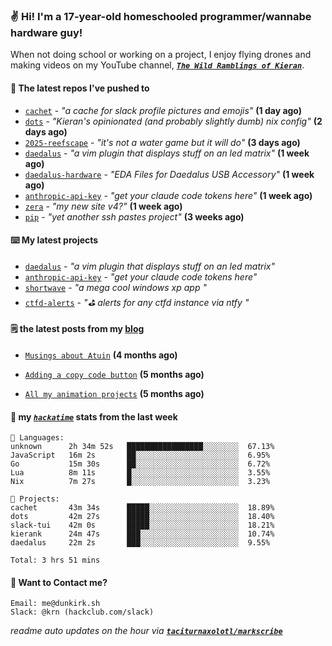 ### ✌️ Hi! I'm a 17-year-old homeschooled programmer/wannabe hardware guy!

When not doing school or working on a project, I enjoy flying drones and making videos on my YouTube channel, [**_`The Wild Ramblings of Kieran`_**](https://youtube.com/@kieran.rambles).

#### 👷 The latest repos I've pushed to

- [`cachet`](https://github.com/taciturnaxolotl/cachet) - _"a cache for slack profile pictures and emojis"_ **(1 day ago)**
- [`dots`](https://github.com/taciturnaxolotl/dots) - _"Kieran's opinionated (and probably slightly dumb) nix config"_ **(2 days ago)**
- [`2025-reefscape`](https://github.com/df1317/2025-reefscape) - _"it's not a water game but it will do"_ **(3 days ago)**
- [`daedalus`](https://github.com/taciturnaxolotl/daedalus) - _"a vim plugin that displays stuff on an led matrix"_ **(1 week ago)**
- [`daedalus-hardware`](https://github.com/geschmit/daedalus-hardware) - _"EDA Files for Daedalus USB Accessory"_ **(1 week ago)**
- [`anthropic-api-key`](https://github.com/taciturnaxolotl/anthropic-api-key) - _"get your claude code tokens here"_ **(1 week ago)**
- [`zera`](https://github.com/taciturnaxolotl/zera) - _"my new site v4?"_ **(1 week ago)**
- [`pip`](https://github.com/taciturnaxolotl/pip) - _"yet another ssh pastes project"_ **(3 weeks ago)**

#### ⌨️ My latest projects

- [`daedalus`](https://github.com/taciturnaxolotl/daedalus) - _"a vim plugin that displays stuff on an led matrix"_
- [`anthropic-api-key`](https://github.com/taciturnaxolotl/anthropic-api-key) - _"get your claude code tokens here"_
- [`shortwave`](https://github.com/taciturnaxolotl/shortwave) - _"a mega cool windows xp app "_
- [`ctfd-alerts`](https://github.com/taciturnaxolotl/ctfd-alerts) - _"⛳ alerts for any ctfd instance via ntfy "_

#### 🗒️ the latest posts from my [blog](https://dunkirk.sh)

- [`Musings about Atuin`](https://dunkirk.sh/blog/atuin/) **(4 months ago)**

- [`Adding a copy code button`](https://dunkirk.sh/blog/adding-a-copy-button/) **(5 months ago)**

- [`All my animation projects`](https://dunkirk.sh/blog/my-animations/) **(5 months ago)**



#### 📡 my [_`hackatime`_](https://waka.hackclub.com) stats from the last week

```text
💾 Languages:
unknown      2h 34m 52s   █████████████████░░░░░░░░  67.13%
JavaScript   16m 2s       ██░░░░░░░░░░░░░░░░░░░░░░░  6.95%
Go           15m 30s      ██░░░░░░░░░░░░░░░░░░░░░░░  6.72%
Lua          8m 11s       █░░░░░░░░░░░░░░░░░░░░░░░░  3.55%
Nix          7m 27s       █░░░░░░░░░░░░░░░░░░░░░░░░  3.23%

💼 Projects:
cachet       43m 34s      █████░░░░░░░░░░░░░░░░░░░░  18.89%
dots         42m 27s      █████░░░░░░░░░░░░░░░░░░░░  18.40%
slack-tui    42m 0s       █████░░░░░░░░░░░░░░░░░░░░  18.21%
kierank      24m 47s      ███░░░░░░░░░░░░░░░░░░░░░░  10.74%
daedalus     22m 2s       ███░░░░░░░░░░░░░░░░░░░░░░  9.55%

Total: 3 hrs 51 mins
```

#### 📮 Want to Contact me?

```text
Email: me@dunkirk.sh
Slack: @krn (hackclub.com/slack)
```

_readme auto updates on the hour via [**`taciturnaxolotl/markscribe`**](https://github.com/taciturnaxolotl/markscribe)_
